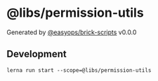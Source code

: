 # @libs/permission-utils

Generated by [@easyops/brick-scripts] v0.0.0

## Development

`lerna run start --scope=@libs/permission-utils`

[@easyops/brick-scripts]: https://git.easyops.local/anyclouds/brick-next/tree/master/packages/brick-scripts
